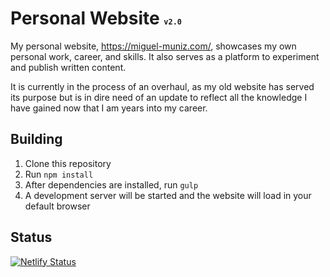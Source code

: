 # Personal Website <small style="font-size: 50%;">`v2.0`</small>

My personal website, https://miguel-muniz.com/, showcases my own personal work, career, and skills. It also serves as a platform to experiment and publish written content.

It is currently in the process of an overhaul, as my old website has served its purpose but is in dire need of an update to reflect all the knowledge I have gained now that I am years into my career.

## Building
1. Clone this repository
2. Run `npm install`
3. After dependencies are installed, run `gulp`
4. A development server will be started and the website will load in your default browser

## Status
[![Netlify Status](https://api.netlify.com/api/v1/badges/57534bda-cd67-4cf1-a85f-b2428f4284f2/deploy-status)](https://app.netlify.com/sites/miguel-muniz/deploys)
